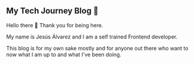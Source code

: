 ## My Tech Journey Blog 🚀

Hello there 👋 Thank you for being here. 

My name is Jesús Álvarez and I am a self trained Frontend developer. 

This blog is for my own sake mostly and for anyone out there who want to now what I am up to and what I've been doing.